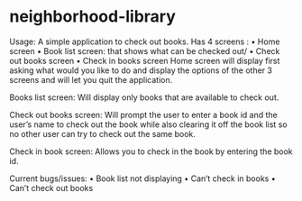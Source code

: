 # neighborhood-library

Usage:
A simple application to check out books.
Has 4 screens :
•	Home screen
•	Book list screen: that shows what can be checked out/
•	Check out books screen
•	Check in books screen
Home screen will display first asking what would you like to do and display the options of the other 3 screens and will let you quit the application.

Books list screen:
Will display only books that are available to check out. 

Check out books screen:
Will prompt the user to enter a book id and the user’s name to check out the book while also clearing it off the book list so no other user can try to check out the same book.

Check in book screen:
Allows you to check in the book by entering the book id.

Current bugs/issues:
•	Book list not displaying
•	Can’t check in books
•	Can’t check out books
